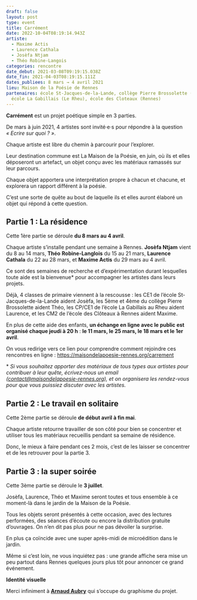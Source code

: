 ```yaml
---
draft: false
layout: post
type: event
title: Carrément
date: 2022-10-04T08:19:14.943Z
artiste:
  - Maxime Actis
  - Laurence Cathala
  - Josèfa Ntjam
  - Théo Robine-Langois
categories: rencontre
date_debut: 2021-03-08T09:19:15.038Z
date_fin: 2021-04-03T08:19:15.111Z
dates_publiees: 8 mars → 4 avril 2021
lieu: Maison de la Poésie de Rennes
partenaires: école St-Jacques-de-la-Lande, collège Pierre Brossolette (Bruz),
  école La Gabillais (Le Rheu), école des Cloteaux (Rennes)
---
```

**Carrément** est un projet poétique simple en 3 parties.

De mars à juin 2021, 4 artistes sont invité·e·s pour répondre à la question *« Ecrire sur quoi ? »*.

Chaque artiste est libre du chemin à parcourir pour l’explorer.

Leur destination commune est La Maison de la Poésie, en juin, où ils et elles déposeront un artefact, un objet conçu avec les matériaux ramassés sur leur parcours.

Chaque objet apportera une interprétation propre à chacun et chacune, et explorera un rapport différent à la poésie.

C’est une sorte de quête au bout de laquelle ils et elles auront élaboré un objet qui répond à cette question.

## Partie 1 : La résidence

Cette 1ère partie se déroule **du 8 mars au 4 avril**.

Chaque artiste s’installe pendant une semaine à Rennes. **Josèfa Ntjam** vient du 8 au 14 mars, **Théo** **Robine-Langlois** du 15 au 21 mars, **Laurence Cathala** du 22 au 28 mars, et **Maxime Actis** du 29 mars au 4 avril.

Ce sont des semaines de recherche et d’expérimentation durant lesquelles toute aide est la bienvenue* pour accompagner les artistes dans leurs projets.

Déjà, 4 classes de primaire viennent à la rescousse : les CE1 de l’école St-Jacques-de-la-Lande aident Josèfa, les 5ème et 4ème du collège Pierre Brossolette aident Théo, les CP/CE1 de l’école La Gabillais au Rheu aident Laurence, et les CM2 de l’école des Clôteaux à Rennes aident Maxime.

En plus de cette aide des enfants, **un échange en ligne avec le public est organisé chaque jeudi à 20 h** : **le 11 mars, le 25 mars, le 18 mars et le 1er avril**.

On vous redirige vers ce lien pour comprendre comment rejoindre ces rencontres en ligne : <https://maisondelapoesie-rennes.org/carrement>

\* *Si vous souhaitez apporter des matériaux de tous types aux artistes pour contribuer à leur quête, écrivez-nous un email (contact@maisondelapoesie-rennes.org), et on organisera les rendez-vous pour que vous puissiez discuter avec les artistes.*

## Partie 2 : Le travail en solitaire

Cette 2ème partie se déroule **de début avril à fin mai**.

Chaque artiste retourne travailler de son côté pour bien se concentrer et utiliser tous les matériaux recueillis pendant sa semaine de résidence.

Donc, le mieux à faire pendant ces 2 mois, c’est de les laisser se concentrer et de les retrouver pour la partie 3.

## Partie 3 : la super soirée

Cette 3ème partie se déroule le **3 juillet**.

Josèfa, Laurence, Théo et Maxime seront toutes et tous ensemble à ce moment-là dans le jardin de la Maison de la Poésie.

Tous les objets seront présentés à cette occasion, avec des lectures performées, des séances d’écoute ou encore la distribution gratuite d’ouvrages. On n’en dit pas plus pour ne pas dévoiler la surprise.

En plus ça coïncide avec une super après-midi de microédition dans le jardin.

Même si c’est loin, ne vous inquiétez pas : une grande affiche sera mise un peu partout dans Rennes quelques jours plus tôt pour annoncer ce grand événement.

**Identité visuelle**

Merci infiniment à **[Arnaud Aubry](http://arnaudaubry.info/fr/)** qui s’occupe du graphisme du projet.